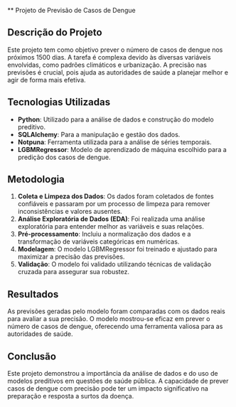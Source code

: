 ** Projeto de Previsão de Casos de Dengue

## Descrição do Projeto

Este projeto tem como objetivo prever o número de casos de dengue nos próximos 1500 dias. A tarefa é complexa devido às diversas variáveis envolvidas, como padrões climáticos e urbanização. A precisão nas previsões é crucial, pois ajuda as autoridades de saúde a planejar melhor e agir de forma mais efetiva.

## Tecnologias Utilizadas

- **Python**: Utilizado para a análise de dados e construção do modelo preditivo.
- **SQLAlchemy**: Para a manipulação e gestão dos dados.
- **Notpuna**: Ferramenta utilizada para a análise de séries temporais.
- **LGBMRegressor**: Modelo de aprendizado de máquina escolhido para a predição dos casos de dengue.

## Metodologia

1. **Coleta e Limpeza dos Dados**: Os dados foram coletados de fontes confiáveis e passaram por um processo de limpeza para remover inconsistências e valores ausentes.
2. **Análise Exploratória de Dados (EDA)**: Foi realizada uma análise exploratória para entender melhor as variáveis e suas relações.
3. **Pré-processamento**: Incluiu a normalização dos dados e a transformação de variáveis categóricas em numéricas.
4. **Modelagem**: O modelo LGBMRegressor foi treinado e ajustado para maximizar a precisão das previsões.
5. **Validação**: O modelo foi validado utilizando técnicas de validação cruzada para assegurar sua robustez.

## Resultados

As previsões geradas pelo modelo foram comparadas com os dados reais para avaliar a sua precisão. O modelo mostrou-se eficaz em prever o número de casos de dengue, oferecendo uma ferramenta valiosa para as autoridades de saúde.

## Conclusão

Este projeto demonstrou a importância da análise de dados e do uso de modelos preditivos em questões de saúde pública. A capacidade de prever casos de dengue com precisão pode ter um impacto significativo na preparação e resposta a surtos da doença.


